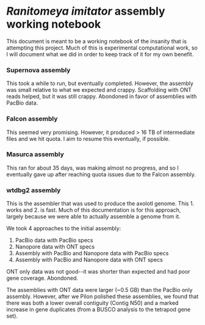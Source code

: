 # *Ranitomeya imitator* assembly working notebook

This document is meant to be a working notebook of the insanity that is attempting this project. Much of this is experimental computational work, so I will document what we did in order to keep track of it for my own benefit.

### Supernova assembly
This took a while to run, but eventually completed. However, the assembly was small relative to what we expected and crappy. Scaffolding with ONT reads helped, but it was still crappy. Abondoned in favor of assemblies with PacBio data.

### Falcon assembly
This seemed very promising. However, it produced > 16 TB of intermediate files and we hit quota. I aim to resume this eventually, if possible.

### Masurca assembly
This ran for about 35 days, was making almost no progress, and so I eventually gave up after reaching quota issues due to the Falcon assembly.

### wtdbg2 assembly
This is the assembler that was used to produce the axolotl genome. This 1. works and 2. is fast. Much of this documentation is for this approach, largely because we were able to actually assemble a genome from it.

We took 4 approaches to the initial assembly:

1. PacBio data with PacBio specs
2. Nanopore data with ONT specs
3. Assembly with PacBio and Nanopore data with PacBio specs
4. Assembly with PacBio and Nanopore data with ONT specs

ONT only data was not good--it was shorter than expected and had poor gene coverage. Abondoned.

The assemblies with ONT data were larger (~0.5 GB) than the PacBio only assembly. However, after we Pilon polished these assemblies, we found that there was both a lower overall contiguity (Contig N50) and a marked increase in gene duplicates (from a BUSCO analysis to the tetrapod gene set).
